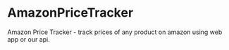 # AmazonPriceTracker
Amazon Price Tracker - track prices of any product on amazon using web app or our api.
